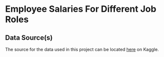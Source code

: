 # Employee Salaries For Different Job Roles

## Data Source(s)

The source for the data used in this project can be located [here](https://www.kaggle.com/datasets/joebeachcapital/ufo-sightings) on Kaggle.

